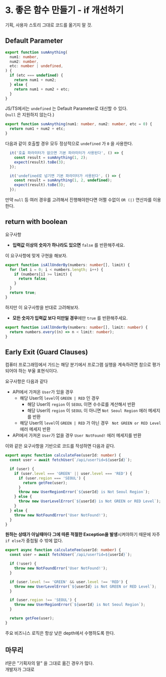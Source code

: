 # 3. 좋은 함수 만들기 - if 개선하기


기획, 사용자 스토리 그대로 코드를 옮기지 말 것.

## Default Parameter


```ts
export function sumAnything(
  num1: number,
  num2: number,
  etc: number | undefined,
) {
  if (etc === undefined) {
    return num1 + num2;
  } else {
    return num1 + num2 + etc;
  }
}
```

JS/TS에서는 `undefined` 는 Default Parameter로 대신할 수 있다.  
(`null` 은 지원하지 않는다.)

```ts
export function sumAnything(num1: number, num2: number, etc = 0) {
  return num1 + num2 + etc;
}
```

다음과 같이 호출할 경우 모두 정상적으로 `undefined` 가 `0` 을 사용한다.

```ts
  it('호출 파라미터가 없으면 기본 파라미터가 사용된다', () => {
    const result = sumAnything(1, 2);
    expect(result).toBe(3);
  });

  it('undefined로 넘기면 기본 파라미터가 사용된다', () => {
    const result = sumAnything(1, 2, undefined);
    expect(result).toBe(3);
  });
```

만약 `null` 등 여러 경우를 고려해서 진행해야한다면 어쩔 수없이 `OR (|)` 연산자를 이용한다.


## return with boolean

요구사항
- **입력값 이상의 숫자가 하나라도 있으면** `false` 를 반환해주세요.

이 요구사항에 맞게 구현을 해보자.

```ts
export function isAllUnderBy(numbers: number[], limit) {
  for (let i = 0; i < numbers.length; i++) {
    if (numbers[i] >= limit) {
      return false;
    }
  }
  return true;
}
```

하지만 이 요구사항을 반대로 고려해보자.

-  **모든 숫자가 입력값 보다 미만일 경우**에만 `true` 를 반환해주세요.

```ts
export function isAllUnderBy(numbers: number[], limit: number) {
  return numbers.every((n) => n < limit: number);
}
```

## Early Exit (Guard Clauses)

컴퓨터 프로그래밍에서 가드는 해당 분기에서 프로그램 실행을 계속하려면 참으로 평가되어야 하는 부울 표현식이다.

요구사항은 다음과 같다

- API에서 가져온 `User`가 있을 경우
  - 해당 User의 `level`이 `GREEN | RED` 인 경우
    - 해당 User의 `region` 이 `SEOUL` 이면 수수료를 계산해서 반환
    - 해당 User의 `region` 이 `SEOUL` 이 아니면 `Not Seoul Region` 에러 메세지를 반환
  - 해당 User의 `level`이 `GREEN | RED` 가 아닌 경우 ` Not GREEN or RED Level` 에러 메세지 반환
- API에서 가져온 `User`가 없을 경우 `User NotFound!` 에러 메세지를 반환

이와 같은 요구사항을 기반으로 코드를 작성하면 다음과 같다.

```ts
export async function calculateFee(userId: number) {
  const user = await fetchUser(`/api/user?id=${userId}`);

  if (user) {
    if (user.level === 'GREEN' || user.level === 'RED') {
      if (user.region === 'SEOUL') {
        return getFee(user);
      }
      throw new UserRegionError(`${userId} is Not Seoul Region`);
    } else {
      throw new UserLevelError(`${userId} is Not GREEN or RED Level`);
    }
  } else {
    throw new NotFoundError('User NotFound!');
  }
}
```

**원하는 상태가 아닐때마다 그에 따른 적절한 Exception을 발생**시켜야하기 때문에 자주 `if else`가 중첩될 수 밖에 없다.


```ts
export async function calculateFee(userId: number) {
  const user = await fetchUser(`/api/user?id=${userId}`);

  if (!user) {
    throw new NotFoundError('User NotFound!');
  }

  if (user.level !== 'GREEN' && user.level !== 'RED') {
    throw new UserLevelError(`${userId} is Not GREEN or RED Level`);
  }

  if (user.region !== 'SEOUL') {
    throw new UserRegionError(`${userId} is Not Seoul Region`);
  }

  return getFee(user);
}
```


주요 비즈니스 로직은 항상 낮은 depth에서 수행하도록 한다.



## 마무리

if문은 "기획자의 말" 을 그대로 옮긴 경우가 많다.  
개발자가 그대로 
